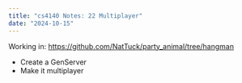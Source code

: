 ```yaml
---
title: "cs4140 Notes: 22 Multiplayer"
date: "2024-10-15"
---
```


Working in:  https://github.com/NatTuck/party_animal/tree/hangman

 - Create a GenServer
 - Make it multiplayer
